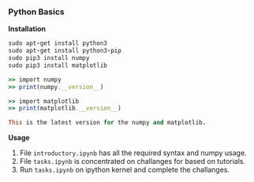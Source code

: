 ### Python Basics

**Installation**

```ruby
sudo apt-get install python3
sudo apt-get install python3-pip
sudo pip3 install numpy
sudo pip3 install matplotlib

>> import numpy
>> print(numpy.__version__)

>> import matplotlib
>> print(matplotlib.__version__)

This is the latest version for the numpy and matplotlib.
```

**Usage**
1. File `introductory.ipynb` has all the required syntax and numpy usage.
2. File `tasks.ipynb` is concentrated on challanges for based on tutorials.
3. Run `tasks.ipynb` on ipython kernel and complete the challanges.
